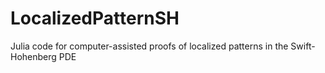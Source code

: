 # LocalizedPatternSH
Julia code for computer-assisted proofs of localized patterns in the Swift-Hohenberg PDE
